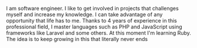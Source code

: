 I am software engineer. I like to get involved in projects that challenges myself and increase my knowledge.  I can take advantage of any opportunity that life has to me.  Thanks to 4 years of experience in this professional field, I master languages ​​such as PHP and JavaScript using frameworks like Laravel and some others.  At this moment I'm learning Ruby. The idea is to keep growing in this that literally never ends
<!--
**ObedBenedey/ObedBenedey** is a ✨ _special_ ✨ repository because its `README.md` (this file) appears on your GitHub profile.

Here are some ideas to get you started:

- 🔭 I’m currently working on ...
- 🌱 I’m currently learning ...
- 👯 I’m looking to collaborate on ...
- 🤔 I’m looking for help with ...
- 💬 Ask me about ...
- 📫 How to reach me: ...
- 😄 Pronouns: ...
- ⚡ Fun fact: ...
-->
